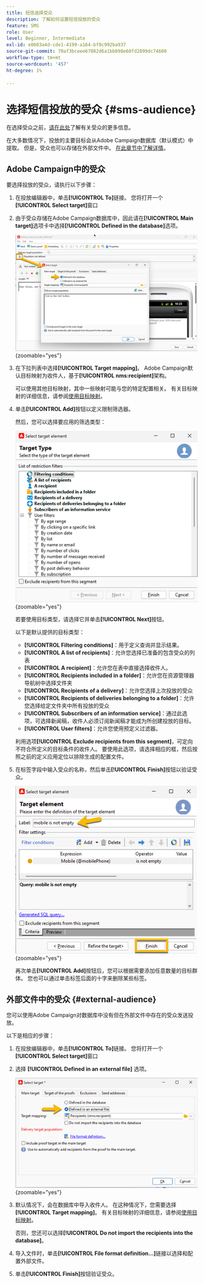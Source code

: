 ```yaml
---
title: 短信选择受众
description: 了解如何设置短信投放的受众
feature: SMS
role: User
level: Beginner, Intermediate
exl-id: e0603a4d-cde1-4199-a164-bf0c992ba937
source-git-commit: 70af3bceee67082d6a1bb098e60fd2899dc74600
workflow-type: tm+mt
source-wordcount: '457'
ht-degree: 1%

---
```


# 选择短信投放的受众 {#sms-audience}

在选择受众之前，[请在此处](../../audiences/gs-audiences.md)了解有关受众的更多信息。

在大多数情况下，投放的主要目标会从Adobe Campaign数据库（默认模式）中提取。 但是，受众也可以存储在外部文件中。 [在此章节中了解详情](#external-audience)。

## Adobe Campaign中的受众

要选择投放的受众，请执行以下步骤：

1. 在投放编辑器中，单击&#x200B;**[!UICONTROL To]**&#x200B;链接。 您将打开一个&#x200B;**[!UICONTROL Select target]**&#x200B;窗口

1. 由于受众存储在Adobe Campaign数据库中，因此请在&#x200B;**[!UICONTROL Main target]**&#x200B;选项卡中选择&#x200B;**[!UICONTROL Defined in the database]**&#x200B;选项。

   ![](assets/audience_to.png){zoomable="yes"}

1. 在下拉列表中选择&#x200B;**[!UICONTROL Target mapping]**。 Adobe Campaign默认目标映射为收件人，基于&#x200B;**[!UICONTROL nms:recipient]**&#x200B;架构。

   可以使用其他目标映射，其中一些映射可能与您的特定配置相关。 有关目标映射的详细信息，请参阅[使用目标映射](../../audiences/target-mappings.md)。

1. 单击&#x200B;**[!UICONTROL Add]**&#x200B;按钮以定义限制筛选器。

   然后，您可以选择要应用的筛选类型：

   ![](assets/audience_filters.png){zoomable="yes"}

   若要使用目标类型，请选择它并单击&#x200B;**[!UICONTROL Next]**&#x200B;按钮。

   以下是默认提供的目标类型：

   * **[!UICONTROL Filtering conditions]**：用于定义查询并显示结果。
   * **[!UICONTROL A list of recipients]**：允许您选择已准备的包含受众的列表
   * **[!UICONTROL A recipient]**：允许您在表中直接选择收件人。
   * **[!UICONTROL Recipients included in a folder]**：允许您在资源管理器导航树中选择文件夹
   * **[!UICONTROL Recipients of a delivery]**：允许您选择上次投放的受众
   * **[!UICONTROL Recipients of deliveries belonging to a folder]**：允许您选择给定文件夹中所有投放的受众
   * **[!UICONTROL Subscribers of an information service]**：通过此选项，可选择新闻稿，收件人必须订阅新闻稿才能成为所创建投放的目标。
   * **[!UICONTROL User filters]**：允许您使用预定义过滤器。

   利用选项&#x200B;**[!UICONTROL Exclude recipients from this segment]**，可定向不符合所定义的目标条件的收件人。 要使用此选项，请选择相应的框，然后按照之前的定义应用定位以排除生成的配置文件。

1. 在标签字段中输入受众的名称，然后单击&#x200B;**[!UICONTROL Finish]**&#x200B;按钮以验证受众。

   ![](assets/audience_finish.png){zoomable="yes"}

   再次单击&#x200B;**[!UICONTROL Add]**&#x200B;按钮后，您可以根据需要添加任意数量的目标群体。 您也可以通过单击标签后面的十字来删除某些标签。

## 外部文件中的受众 {#external-audience}

您可以使用Adobe Campaign对数据库中没有但在外部文件中存在的受众发送投放。

以下是相应的步骤：

1. 在投放编辑器中，单击&#x200B;**[!UICONTROL To]**&#x200B;链接。 您将打开一个&#x200B;**[!UICONTROL Select target]**&#x200B;窗口

1. 选择 **[!UICONTROL Defined in an external file]** 选项。

   ![](assets/audience_externalfile.png){zoomable="yes"}

1. 默认情况下，会在数据库中导入收件人。 在这种情况下，您需要选择&#x200B;**[!UICONTROL Target mapping]**。 有关目标映射的详细信息，请参阅[使用目标映射](../../audiences/target-mappings.md)。

   否则，您还可以选择&#x200B;**[!UICONTROL Do not import the recipients into the database]**。

1. 导入文件时，单击&#x200B;**[!UICONTROL File format definition…]**&#x200B;链接以选择和配置外部文件。

1. 单击&#x200B;**[!UICONTROL Finish]**&#x200B;按钮验证受众。
